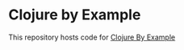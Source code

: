 # Clojure by Example
This repository hosts code for [Clojure By Example](https://github.com/kimh/clojure-by-example)
